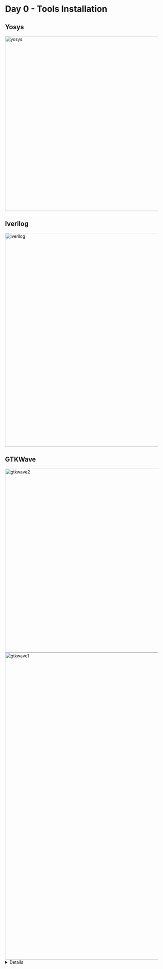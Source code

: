 # Day 0 - Tools Installation
## Yosys

<img width="575" alt="yosys" src="">

## Iverilog

<img width="702" alt="iverilog" src="">

## GTKWave

<img width="604" alt="gtkwave2" src="">

<img width="1008" alt="gtkwave1" src="">
</details>

<details>
